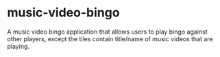 # music-video-bingo
A music video bingo application that allows users to play bingo against other players, except the tiles contain title/name of music videos that are playing.
